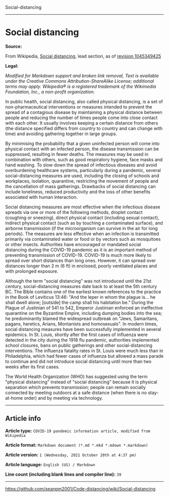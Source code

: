 Social-distancing

***

# Social distancing

**Source:**

From Wikipedia, [Social distancing](https://en.wikipedia.org/wiki/Social_distancing/), lead section, as of [revision 1045349425](https://en.wikipedia.org/w/index.php?title=Social_distancing&oldid=1045349425)

**Legal:**

_Modified for Markdown support and broken link removal, Text is available under the Creative Commons Attribution-ShareAlike License; additional terms may apply. Wikipedia® is a registered trademark of the Wikimedia Foundation, Inc., a non-profit organization._

In public health, social distancing, also called physical distancing, is a set of non-pharmaceutical interventions or measures intended to prevent the spread of a contagious disease by maintaining a physical distance between people and reducing the number of times people come into close contact with each other. It usually involves keeping a certain distance from others (the distance specified differs from country to country and can change with time) and avoiding gathering together in large groups.

By minimising the probability that a given uninfected person will come into physical contact with an infected person, the disease transmission can be suppressed, resulting in fewer deaths. The measures may be used in combination with others, such as good respiratory hygiene, face masks and hand washing. To slow down the spread of infectious diseases and avoid overburdening healthcare systems, particularly during a pandemic, several social-distancing measures are used, including the closing of schools and workplaces, isolation, quarantine, restricting the movement of people and the cancellation of mass gatherings. Drawbacks of social distancing can include loneliness, reduced productivity and the loss of other benefits associated with human interaction.

Social distancing measures are most effective when the infectious disease spreads via one or more of the following methods, droplet contact (coughing or sneezing), direct physical contact (including sexual contact), indirect physical contact (such as by touching a contaminated surface), and airborne transmission (if the microorganism can survive in the air for long periods). The measures are less effective when an infection is transmitted primarily via contaminated water or food or by vectors such as mosquitoes or other insects. Authorities have encouraged or mandated social distancing during the COVID-19 pandemic as it is an important method of preventing transmission of COVID-19. COVID-19 is much more likely to spread over short distances than long ones. However, it can spread over distances longer than 2 m (6 ft) in enclosed, poorly ventilated places and with prolonged exposure.

Although the term "social distancing" was not introduced until the 21st century, social-distancing measures date back to at least the 5th century BC. The Bible contains one of the earliest known references to the practice in the Book of Leviticus 13:46: "And the leper in whom the plague is... he shall dwell alone; [outside] the camp shall his habitation be." During the Plague of Justinian of 541 to 542, Emperor Justinian enforced an ineffective quarantine on the Byzantine Empire, including dumping bodies into the sea; he predominantly blamed the widespread outbreak on "Jews, Samaritans, pagans, heretics, Arians, Montanists and homosexuals". In modern times, social distancing measures have been successfully implemented in several epidemics. In St. Louis, shortly after the first cases of influenza were detected in the city during the 1918 flu pandemic, authorities implemented school closures, bans on public gatherings and other social-distancing interventions. The influenza fatality rates in St. Louis were much less than in Philadelphia, which had fewer cases of influenza but allowed a mass parade to continue and did not introduce social distancing until more than two weeks after its first cases.

The World Health Organization (WHO) has suggested using the term "physical distancing" instead of "social distancing" because it is physical separation which prevents transmission; people can remain socially connected by meeting outdoors at a safe distance (when there is no stay-at-home order) and by meeting via technology.

***

## Article info

**Article type:** `COVID-19 pandemic information article, modified from Wikipedia`

**Article format:** `Markdown document (*.md *.mkd *.mdown *.markdown)`

**Article version:** `1 (Wednesday, 2021 October 20th at 4:37 pm)`

**Article language:** `English (US) / Markdown`

**Line count (including blank lines and compiler line):** `39`

***

https://github.com/seanpm2001/Code-distancing/wiki/Social-distancing

